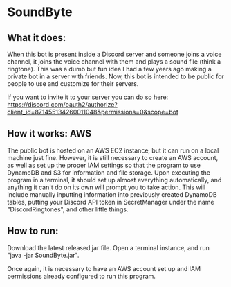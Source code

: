 # SoundByte

## What it does:
When this bot is present inside a Discord server and someone joins a voice channel, it joins the voice channel with them and plays a sound file (think a ringtone). This was a dumb but fun idea I had a few years ago making a private bot in a server with friends. Now, this bot is intended to be public for people to use and customize for their servers.

If you want to invite it to your server you can do so here: https://discord.com/oauth2/authorize?client_id=871455134260011048&permissions=0&scope=bot

## How it works: AWS
The public bot is hosted on an AWS EC2 instance, but it can run on a local machine just fine. However, it is still necessary to create an AWS account, as well as set up the proper IAM settings so that the program to use DynamoDB and S3 for information and file storage. Upon executing the program in a terminal, it should set up almost everything automatically, and anything it can't do on its own will prompt you to take action. This will include manually inputting information into previously created DynamoDB tables, putting your Discord API token in SecretManager under the name "DiscordRingtones", and other little things. 

## How to run:
Download the latest released jar file. 
Open a terminal instance, and run "java -jar SoundByte.jar".

Once again, it is necessary to have an AWS account set up and IAM permissions already configured to run this program.
